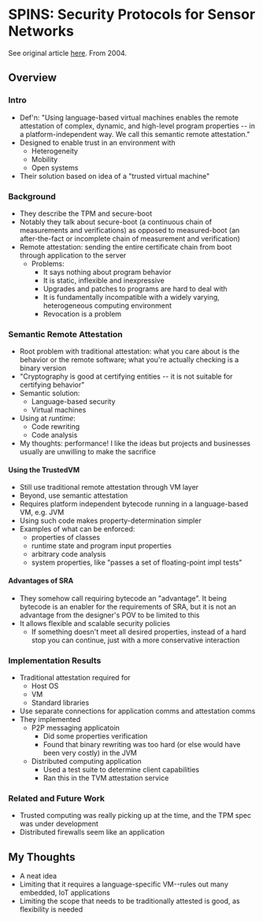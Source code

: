 
# SPINS: Security Protocols for Sensor Networks
See original article
[here](http://static.usenix.org/events/vm04/tech/haldar/haldar_html/).
From 2004.

## Overview
### Intro
- Def'n: "Using language-based virtual machines enables the remote attestation of complex, dynamic,
	and high-level program properties -- in a platform-independent way. We call this semantic remote
	attestation."
- Designed to enable trust in an environment with
	- Heterogeneity
	- Mobility
	- Open systems
- Their solution based on idea of a "trusted virtual machine"

### Background
- They describe the TPM and secure-boot
- Notably they talk about secure-boot (a continuous chain of measurements and verifications) as
	opposed to measured-boot (an after-the-fact or incomplete chain of measurement and verification)
- Remote attestation: sending the entire certificate chain from boot through application to the
	server
	- Problems:
		- It says nothing about program behavior
		- It is static, inflexible and inexpressive
		- Upgrades and patches to programs are hard to deal with
		- It is fundamentally incompatible with a widely varying, heterogeneous computing environment
		- Revocation is a problem

### Semantic Remote Attestation
- Root problem with traditional attestation: what you care about is the behavior or the remote
	software; what you're actually checking is a binary version
- "Cryptography is good at certifying entities -- it is not suitable for certifying behavior"
- Semantic solution:
	- Language-based security
	- Virtual machines
- Using at _runtime_:
	- Code rewriting
	- Code analysis
- My thoughts: performance! I like the ideas but projects and businesses usually are unwilling to
  make the sacrifice
#### Using the TrustedVM
- Still use traditional remote attestation through VM layer
- Beyond, use semantic attestation
- Requires platform independent bytecode running in a language-based VM, e.g. JVM
- Using such code makes property-determination simpler
- Examples of what can be enforced:
  - properties of classes
  - runtime state and program input properties
  - arbitrary code analysis
  - system properties, like "passes a set of floating-point impl tests"
#### Advantages of SRA
- They somehow call requiring bytecode an "advantage". It being bytecode is an enabler for the
  requirements of SRA, but it is not an advantage from the designer's POV to be limited to this
- It allows flexible and scalable security policies
  - If something doesn't meet all desired properties, instead of a hard stop you can continue, just
    with a more conservative interaction

### Implementation Results
- Traditional attestation required for
  - Host OS
  - VM
  - Standard libraries
- Use separate connections for application comms and attestation comms
- They implemented
  - P2P messaging applicatoin
    - Did some properties verification
    - Found that binary rewriting was too hard (or else would have been very costly) in the JVM
  - Distributed computing application
    - Used a test suite to determine client capabilities
    - Ran this in the TVM attestation service

### Related and Future Work
- Trusted computing was really picking up at the time, and the TPM spec was under development
- Distributed firewalls seem like an application


## My Thoughts
- A neat idea
- Limiting that it requires a language-specific VM--rules out many embedded, IoT applications
- Limiting the scope that needs to be traditionally attested is good, as flexibility is needed
